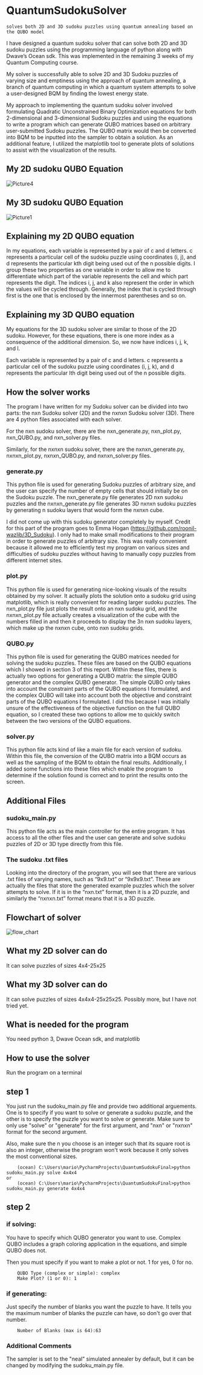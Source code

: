 # QuantumSudokuSolver
    solves both 2D and 3D sudoku puzzles using quantum annealing based on the QUBO model

I have designed a quantum sudoku solver that can solve both 2D and 3D sudoku puzzles using the programming language of python along with Dwave’s Ocean sdk. This was implemented in the remaining 3 weeks of my Quantum Computing course.

My solver is successfully able to solve 2D and 3D Sudoku puzzles of varying size and emptiness using the approach of quantum annealing, a branch of quantum computing in which a quantum system attempts to solve a user-designed BQM by finding the lowest energy state.

My approach to implementing the quantum sudoku solver involved formulating Quadratic Unconstrained Binary Optimization equations for both 2-dimensional and 3-dimensional Sudoku puzzles and using the equations to write a program which can generate QUBO matrices based on arbitrary user-submitted Sudoku puzzles. The QUBO matrix would then be converted into BQM to be inputted into the sampler to obtain a solution. As an additional feature, I utilized the matplotlib tool to generate plots of solutions to assist with the visualization of the results. 

## My 2D sudoku QUBO Equation
![Picture4](https://user-images.githubusercontent.com/74283978/125514349-82697311-185d-42c6-9a65-37cdd60c7938.png)

## My 3D sudoku QUBO Equation
![Picture1](https://user-images.githubusercontent.com/74283978/125513782-3b855fcd-c196-4d49-8a72-8440951f275b.png)

## Explaining my 2D QUBO equation
In my equations, each variable is represented by a pair of c and d letters. c represents a particular cell of the sudoku puzzle using coordinates (i, j), and d represents the particular kth digit being used out of the n possible digits. I group these two properties as one variable in order to allow me to differentiate which part of the variable represents the cell and which part represents the digit. The indices i, j, and k also represent the order in which the values will be cycled through. Generally, the index that is cycled through first is the one that is enclosed by the innermost parentheses and so on. 

## Explaining my 3D QUBO equation
My equations for the 3D sudoku solver are similar to those of the 2D sudoku. However, for these equations, there is one more index as a consequence of the additional dimension. So, we now have indices i, j, k, and l. 

Each variable is represented by a pair of c and d letters. c represents a particular cell of the sudoku puzzle using coordinates (i, j, k), and d represents the particular lth digit being used out of the n possible digits.

## How the solver works
The program I have written for my Sudoku solver can be divided into two parts: the nxn Sudoku solver (2D) and the nxnxn Sudoku solver (3D). There are 4 python files associated with each solver. 

For the nxn sudoku solver, there are the nxn_generate.py, nxn_plot.py, nxn_QUBO.py, and nxn_solver.py files.

Similarly, for the nxnxn sudoku solver, there are the nxnxn_generate.py, nxnxn_plot.py, nxnxn_QUBO.py, and nxnxn_solver.py files.

### generate.py
This python file is used for generating Sudoku puzzles of arbitrary size, and the user can specify the number of empty cells that should initially be on the Sudoku puzzle. The nxn_generate.py file generates 2D nxn sudoku puzzles and the nxnxn_generate.py file generates 3D nxnxn sudoku puzzles by generating n sudoku layers that would form the nxnxn cube.

I did not come up with this sudoku generator completely by myself. Credit for this part of the program goes to Emma Hogan (https://github.com/roonil-wazlib/3D_Sudoku). I only had to make small modifications to their program in order to generate puzzles of arbitrary size. This was really convenient because it allowed me to efficiently test my program on various sizes and difficulties of sudoku puzzles without having to manually copy puzzles from different internet sites.

### plot.py
This python file is used for generating nice-looking visuals of the results obtained by my solver. It actually plots the solution onto a sudoku grid using matplotlib, which is really convenient for reading larger sudoku puzzles. The nxn_plot.py file just plots the result onto an nxn sudoku grid, and the nxnxn_plot.py file actually creates a visualization of the cube with the numbers filled in and then it proceeds to display the 3n nxn sudoku layers, which make up the nxnxn cube, onto nxn sudoku grids.

### QUBO.py
This python file is used for generating the QUBO matrices needed for solving the sudoku puzzles. These files are based on the QUBO equations which I showed in section 3 of this report. Within these files, there is actually two options for generating a QUBO matrix: the simple QUBO generator and the complex QUBO generator. The simple QUBO only takes into account the constraint parts of the QUBO equations I formulated, and the complex QUBO will take into account both the objective and constraint parts of the QUBO equations I formulated. I did this because I was initially unsure of the effectiveness of the objective function on the full QUBO equation, so I created these two options to allow me to quickly switch between the two versions of the QUBO equations.

### solver.py
This python file acts kind of like a main file for each version of sudoku. Within this file, the conversion of the QUBO matrix into a BQM occurs as well as the sampling of the BQM to obtain the final results. Additionally, I added some functions into these files which enable the program to determine if the solution found is correct and to print the results onto the screen.

## Additional Files

### sudoku_main.py
This python file acts as the main controller for the entire program. It has access to all the other files and the user can generate and solve sudoku puzzles of 2D or 3D type directly from this file.

### The sudoku .txt files
Looking into the directory of the program, you will see that there are various .txt files of varying names, such as “9x9.txt” or “9x9x9.txt”. These are actually the files that store the generated example puzzles which the solver attempts to solve. If it is in the “nxn.txt” format, then it is a 2D puzzle, and similarly the “nxnxn.txt” format means that it is a 3D puzzle.

## Flowchart of solver
![flow_chart](https://user-images.githubusercontent.com/74283978/125822973-8b458a63-fb7c-4c0b-aaa9-9a2707c26b5b.png)

## What my 2D solver can do
It can solve puzzles of sizes 4x4-25x25

## What my 3D solver can do
It can solve puzzles of sizes 4x4x4-25x25x25. Possibly more, but I have not tried yet.

## What is needed for the program
You need python 3, Dwave Ocean sdk, and matplotlib

## How to use the solver
Run the program on a terminal

## step 1
You just run the sudoku_main.py file and provide two additional arguements. One is to specify if you want to solve or generate a sudoku puzzle, and the other is to specify the puzzle you want to solve or generate. Make sure to only use "solve" or "generate" for the first argument, and "nxn" or "nxnxn" format for the second argument. 

Also, make sure the n you choose is an integer such that its square root is also an integer, otherwise the program won't work because it only solves the most conventional sizes.

        (ocean) C:\Users\mario\PycharmProjects\QuantumSudokuFinal>python sudoku_main.py solve 4x4x4
    or
        (ocean) C:\Users\mario\PycharmProjects\QuantumSudokuFinal>python sudoku_main.py generate 4x4x4
## step 2
### if solving:
You have to specify which QUBO generator you want to use. Complex QUBO includes a graph coloring application in the equations, and simple QUBO does not.

Then you must specify if you want to make a plot or not. 1 for yes, 0 for no.

        QUBO Type (complex or simple): complex
        Make Plot? (1 or 0): 1
        
### if generating:
Just specify the number of blanks you want the puzzle to have. It tells you the maximum number of blanks the puzzle can have, so don't go over that number.
 
        Number of Blanks (max is 64):63
        
### Additional Comments
The sampler is set to the "neal" simulated annealer by default, but it can be changed by modifying the sudoku_main.py file.
